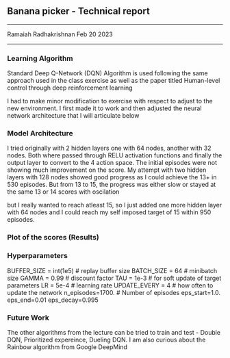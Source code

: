 ## Banana picker - Technical report
-------------------------------------------

Ramaiah Radhakrishnan
Feb 20 2023

-----------------------------

### Learning Algorithm

Standard Deep Q-Network (DQN) Algorithm is used following the same approach used in the class exercise as well as the paper titled Human-level control through deep reinforcement
learning

I had to make minor modification to exercise with respect to adjust to the new environment. I first made it to work and then adjusted the neural network architecture that I will articulate below

###  Model Architecture

I tried originally with 2 hidden layers one with 64 nodes, another with 32 nodes. Both  where passed through RELU activation functions  and finally the output layer to convert to the 4 action space.
The initial episodes were not showing much improvement on the score. My attempt with two hidden layers with 128 nodes showed good progress as I could achieve the 13+ in 530 episodes. But from 13 to 15, the progress was either slow or stayed at the same 13 or 14 scores with oscilation

but I really wanted to reach atleast 15, so I just added one more hidden layer with 64 nodes and I could reach my self imposed target of 15 within 950 episodes. 

### Plot of the scores (Results)




### Hyperparameters

BUFFER_SIZE = int(1e5)  # replay buffer size
BATCH_SIZE = 64         # minibatch size
GAMMA = 0.99            # discount factor
TAU = 1e-3              # for soft update of target parameters
LR = 5e-4               # learning rate 
UPDATE_EVERY = 4        # how often to update the network
n_episodes=1700.        # Number of episodes
eps_start=1.0.          
eps_end=0.01
eps_decay=0.995

### Future Work

The other algorithms from the lecture can be tried to train and test - Double DQN, Prioritized expereince, Dueling DQN. I am also curious about the Rainbow algorithm from Google DeepMind


